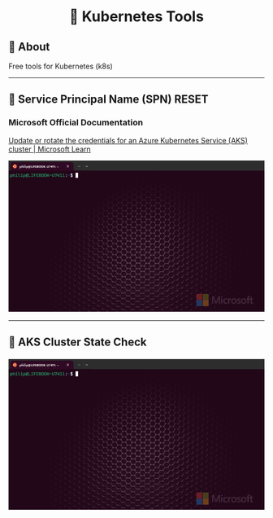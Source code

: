 # <p align="center">🔧 Kubernetes Tools</p>

## 📝 About
Free tools for Kubernetes (k8s)

---
## <p align="">🔧 Service Principal Name (SPN) RESET</p>

### Microsoft Official Documentation
[Update or rotate the credentials for an Azure Kubernetes Service (AKS) cluster | Microsoft Learn](https://learn.microsoft.com/en-us/azure/aks/update-credentials#update-or-create-a-new-service-principal-for-your-aks-cluster "Update or rotate the credentials for an Azure Kubernetes Service (AKS) cluster | Microsoft Learn")

![SPN Reset](assets/images/spn-reset.gif)

---
## <p align="">🔧 AKS Cluster State Check</p>

![State Check](assets/images/state-check.gif)

